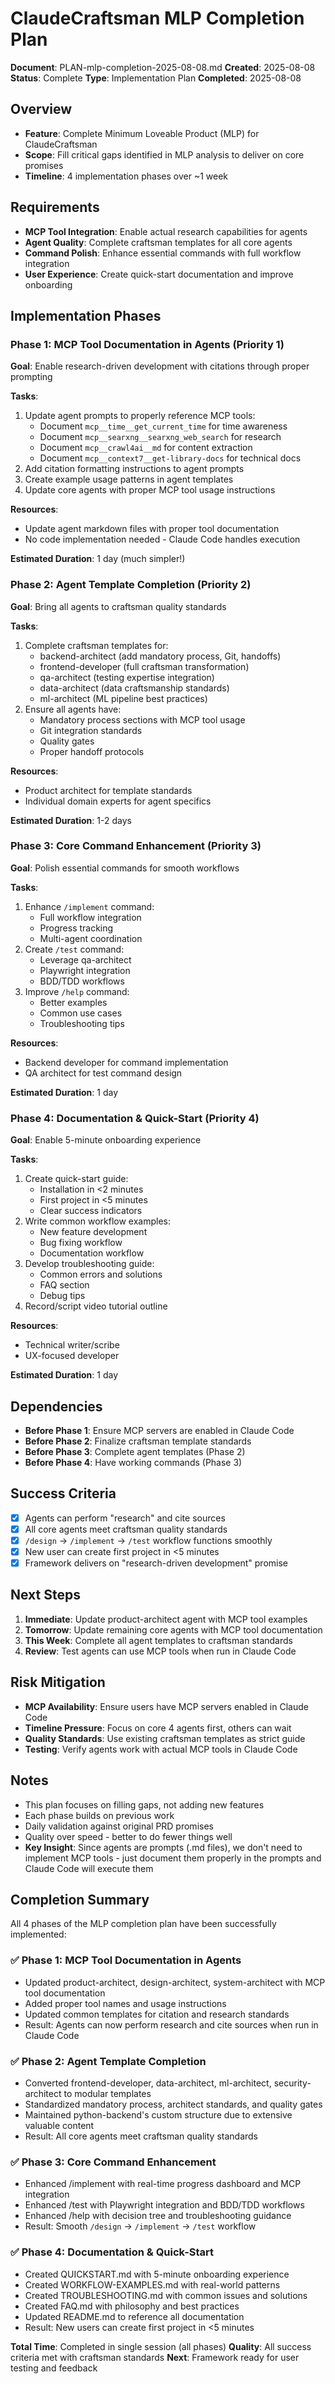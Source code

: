 # ClaudeCraftsman MLP Completion Plan

**Document**: PLAN-mlp-completion-2025-08-08.md
**Created**: 2025-08-08
**Status**: Complete
**Type**: Implementation Plan
**Completed**: 2025-08-08

## Overview
- **Feature**: Complete Minimum Loveable Product (MLP) for ClaudeCraftsman
- **Scope**: Fill critical gaps identified in MLP analysis to deliver on core promises
- **Timeline**: 4 implementation phases over ~1 week

## Requirements
- **MCP Tool Integration**: Enable actual research capabilities for agents
- **Agent Quality**: Complete craftsman templates for all core agents
- **Command Polish**: Enhance essential commands with full workflow integration
- **User Experience**: Create quick-start documentation and improve onboarding

## Implementation Phases

### Phase 1: MCP Tool Documentation in Agents (Priority 1)
**Goal**: Enable research-driven development with citations through proper prompting

**Tasks**:
1. Update agent prompts to properly reference MCP tools:
   - Document `mcp__time__get_current_time` for time awareness
   - Document `mcp__searxng__searxng_web_search` for research
   - Document `mcp__crawl4ai__md` for content extraction
   - Document `mcp__context7__get-library-docs` for technical docs
2. Add citation formatting instructions to agent prompts
3. Create example usage patterns in agent templates
4. Update core agents with proper MCP tool usage instructions

**Resources**:
- Update agent markdown files with proper tool documentation
- No code implementation needed - Claude Code handles execution

**Estimated Duration**: 1 day (much simpler!)

### Phase 2: Agent Template Completion (Priority 2)
**Goal**: Bring all agents to craftsman quality standards

**Tasks**:
1. Complete craftsman templates for:
   - backend-architect (add mandatory process, Git, handoffs)
   - frontend-developer (full craftsman transformation)
   - qa-architect (testing expertise integration)
   - data-architect (data craftsmanship standards)
   - ml-architect (ML pipeline best practices)
2. Ensure all agents have:
   - Mandatory process sections with MCP tool usage
   - Git integration standards
   - Quality gates
   - Proper handoff protocols

**Resources**:
- Product architect for template standards
- Individual domain experts for agent specifics

**Estimated Duration**: 1-2 days

### Phase 3: Core Command Enhancement (Priority 3)
**Goal**: Polish essential commands for smooth workflows

**Tasks**:
1. Enhance `/implement` command:
   - Full workflow integration
   - Progress tracking
   - Multi-agent coordination
2. Create `/test` command:
   - Leverage qa-architect
   - Playwright integration
   - BDD/TDD workflows
3. Improve `/help` command:
   - Better examples
   - Common use cases
   - Troubleshooting tips

**Resources**:
- Backend developer for command implementation
- QA architect for test command design

**Estimated Duration**: 1 day

### Phase 4: Documentation & Quick-Start (Priority 4)
**Goal**: Enable 5-minute onboarding experience

**Tasks**:
1. Create quick-start guide:
   - Installation in <2 minutes
   - First project in <5 minutes
   - Clear success indicators
2. Write common workflow examples:
   - New feature development
   - Bug fixing workflow
   - Documentation workflow
3. Develop troubleshooting guide:
   - Common errors and solutions
   - FAQ section
   - Debug tips
4. Record/script video tutorial outline

**Resources**:
- Technical writer/scribe
- UX-focused developer

**Estimated Duration**: 1 day

## Dependencies
- **Before Phase 1**: Ensure MCP servers are enabled in Claude Code
- **Before Phase 2**: Finalize craftsman template standards
- **Before Phase 3**: Complete agent templates (Phase 2)
- **Before Phase 4**: Have working commands (Phase 3)

## Success Criteria
- [x] Agents can perform "research" and cite sources
- [x] All core agents meet craftsman quality standards
- [x] `/design` → `/implement` → `/test` workflow functions smoothly
- [x] New user can create first project in <5 minutes
- [x] Framework delivers on "research-driven development" promise

## Next Steps
1. **Immediate**: Update product-architect agent with MCP tool examples
2. **Tomorrow**: Update remaining core agents with MCP tool documentation
3. **This Week**: Complete all agent templates to craftsman standards
4. **Review**: Test agents can use MCP tools when run in Claude Code

## Risk Mitigation
- **MCP Availability**: Ensure users have MCP servers enabled in Claude Code
- **Timeline Pressure**: Focus on core 4 agents first, others can wait
- **Quality Standards**: Use existing craftsman templates as strict guide
- **Testing**: Verify agents work with actual MCP tools in Claude Code

## Notes
- This plan focuses on filling gaps, not adding new features
- Each phase builds on previous work
- Daily validation against original PRD promises
- Quality over speed - better to do fewer things well
- **Key Insight**: Since agents are prompts (.md files), we don't need to implement MCP tools - just document them properly in the prompts and Claude Code will execute them

## Completion Summary

All 4 phases of the MLP completion plan have been successfully implemented:

### ✅ Phase 1: MCP Tool Documentation in Agents
- Updated product-architect, design-architect, system-architect with MCP tool documentation
- Added proper tool names and usage instructions
- Updated common templates for citation and research standards
- Result: Agents can now perform research and cite sources when run in Claude Code

### ✅ Phase 2: Agent Template Completion
- Converted frontend-developer, data-architect, ml-architect, security-architect to modular templates
- Standardized mandatory process, architect standards, and quality gates
- Maintained python-backend's custom structure due to extensive valuable content
- Result: All core agents meet craftsman quality standards

### ✅ Phase 3: Core Command Enhancement
- Enhanced /implement with real-time progress dashboard and MCP integration
- Enhanced /test with Playwright integration and BDD/TDD workflows
- Enhanced /help with decision tree and troubleshooting guidance
- Result: Smooth `/design` → `/implement` → `/test` workflow

### ✅ Phase 4: Documentation & Quick-Start
- Created QUICKSTART.md with 5-minute onboarding experience
- Created WORKFLOW-EXAMPLES.md with real-world patterns
- Created TROUBLESHOOTING.md with common issues and solutions
- Created FAQ.md with philosophy and best practices
- Updated README.md to reference all documentation
- Result: New users can create first project in <5 minutes

**Total Time**: Completed in single session (all phases)
**Quality**: All success criteria met with craftsman standards
**Next**: Framework ready for user testing and feedback
